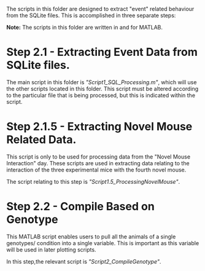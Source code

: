 The scripts in this folder are designed to extract "event" related behaviour from the SQLite files. This is accomplished in three separate steps:

**Note:** The scripts in this folder are written in and for MATLAB.

# Step 2.1 - Extracting Event Data from SQLite files.
The main script in this folder is _"Script1_SQL_Processing.m"_, which will use the other scripts located in this folder. This script must be altered according to the particular file that is being processed, but this is indicated within the script.

# Step 2.1.5 - Extracting Novel Mouse Related Data.
This script is only to be used for processing data from the "Novel Mouse Interaction" day. These scripts are used in extracting data relating to the interaction of the three experimental mice with the fourth novel mouse.  

The script relating to this step is _"Script1.5_ProcessingNovelMouse"_. 

# Step 2.2 - Compile Based on Genotype
This MATLAB script enables users to pull all the animals of a single genotypes/ condition into a single variable. This is important as this variable will be used in later plotting scripts. 

In this step,the relevant script is _"Script2_CompileGenotype"_.
